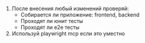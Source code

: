 1. После внесения любый изменений проверяй:
   - Собирается ли приложение: frontend, backend
   - Проходят ли юнит тесты
   - Проходят ли e2e тесты
2. Используй playwright mcp если это уместно